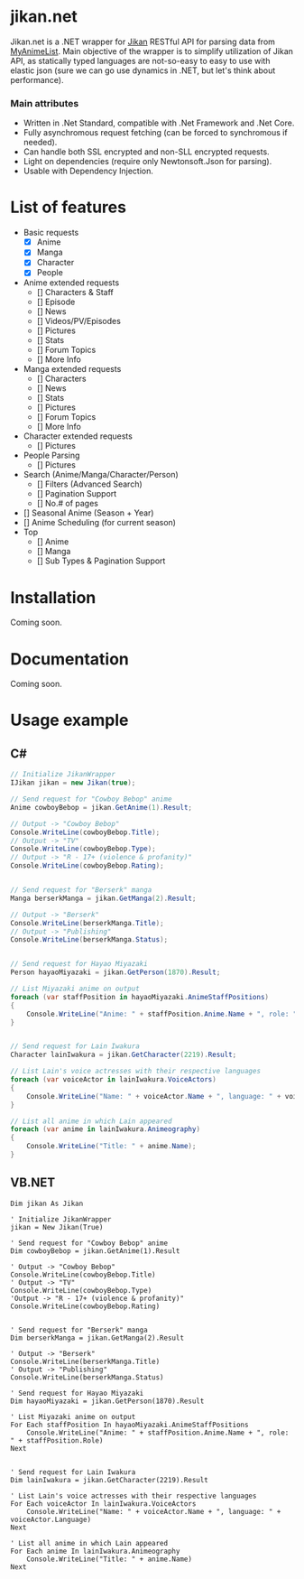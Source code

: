# jikan.net

Jikan.net is a .NET wrapper for [Jikan](https://jikan.moe) RESTful API for parsing data from [MyAnimeList](https://myanimelist.com). Main objective of the wrapper is to simplify utilization of Jikan API, as statically typed languages are not-so-easy to easy to use with elastic json (sure we can go use dynamics in .NET, but let's think about performance).

### Main attributes

* Written in .Net Standard, compatible with .Net Framework and .Net Core.
* Fully asynchromous request fetching (can be forced to synchromous if needed).
* Can handle both SSL encrypted and non-SLL encrypted requests.
* Light on dependencies (require only Newtonsoft.Json for parsing).
* Usable with Dependency Injection.

# List of features

- Basic requests
    - [X] Anime
    - [X] Manga
    - [X] Character
    - [X] People
- Anime extended requests
    - [] Characters & Staff
    - [] Episode
    - [] News
    - [] Videos/PV/Episodes
    - [] Pictures
    - [] Stats
    - [] Forum Topics
    - [] More Info
- Manga extended requests
    - [] Characters
    - [] News
    - [] Stats
    - [] Pictures
    - [] Forum Topics
    - [] More Info
- Character extended requests
    - [] Pictures
- People Parsing
    - [] Pictures
- Search (Anime/Manga/Character/Person)
    - [] Filters (Advanced Search)
    - [] Pagination Support
    - [] No.# of pages
- [] Seasonal Anime (Season + Year)
- [] Anime Scheduling (for current season)
- Top
    - [] Anime
    - [] Manga
    - [] Sub Types & Pagination Support



# Installation

Coming soon.

# Documentation

Coming soon.

# Usage example

## C#

```csharp
// Initialize JikanWrapper
IJikan jikan = new Jikan(true);

// Send request for "Cowboy Bebop" anime
Anime cowboyBebop = jikan.GetAnime(1).Result;

// Output -> "Cowboy Bebop"
Console.WriteLine(cowboyBebop.Title);
// Output -> "TV"
Console.WriteLine(cowboyBebop.Type);
// Output -> "R - 17+ (violence & profanity)"
Console.WriteLine(cowboyBebop.Rating);


// Send request for "Berserk" manga
Manga berserkManga = jikan.GetManga(2).Result;

// Output -> "Berserk"
Console.WriteLine(berserkManga.Title);
// Output -> "Publishing"
Console.WriteLine(berserkManga.Status);


// Send request for Hayao Miyazaki
Person hayaoMiyazaki = jikan.GetPerson(1870).Result;

// List Miyazaki anime on output
foreach (var staffPosition in hayaoMiyazaki.AnimeStaffPositions)
{
    Console.WriteLine("Anime: " + staffPosition.Anime.Name + ", role: " + staffPosition.Role);
}


// Send request for Lain Iwakura
Character lainIwakura = jikan.GetCharacter(2219).Result;

// List Lain's voice actresses with their respective languages
foreach (var voiceActor in lainIwakura.VoiceActors)
{
    Console.WriteLine("Name: " + voiceActor.Name + ", language: " + voiceActor.Language);
}

// List all anime in which Lain appeared
foreach (var anime in lainIwakura.Animeography)
{
    Console.WriteLine("Title: " + anime.Name);
}
```

## VB.NET

```vbnet
Dim jikan As Jikan

' Initialize JikanWrapper
jikan = New Jikan(True)

' Send request for "Cowboy Bebop" anime
Dim cowboyBebop = jikan.GetAnime(1).Result

' Output -> "Cowboy Bebop"
Console.WriteLine(cowboyBebop.Title)
' Output -> "TV"
Console.WriteLine(cowboyBebop.Type)
'Output -> "R - 17+ (violence & profanity)"
Console.WriteLine(cowboyBebop.Rating)


' Send request for "Berserk" manga
Dim berserkManga = jikan.GetManga(2).Result

' Output -> "Berserk"
Console.WriteLine(berserkManga.Title)
' Output -> "Publishing"
Console.WriteLine(berserkManga.Status)

' Send request for Hayao Miyazaki
Dim hayaoMiyazaki = jikan.GetPerson(1870).Result

' List Miyazaki anime on output
For Each staffPosition In hayaoMiyazaki.AnimeStaffPositions
    Console.WriteLine("Anime: " + staffPosition.Anime.Name + ", role: " + staffPosition.Role)
Next


' Send request for Lain Iwakura
Dim lainIwakura = jikan.GetCharacter(2219).Result

' List Lain's voice actresses with their respective languages
For Each voiceActor In lainIwakura.VoiceActors
    Console.WriteLine("Name: " + voiceActor.Name + ", language: " + voiceActor.Language)
Next

' List all anime in which Lain appeared
For Each anime In lainIwakura.Animeography
    Console.WriteLine("Title: " + anime.Name)
Next
```
